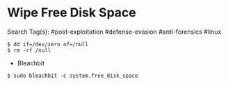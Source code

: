 # Wipe Free Disk Space

Search Tag(s): #post-exploitation #defense-evasion #anti-forensics #linux

```
$ dd if=/dev/zero of=/null
$ rm -rf /null
```

- Bleachbit

```
$ sudo bleachbit -c system.free_disk_space
```